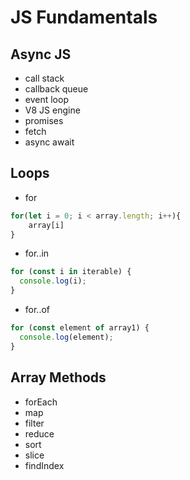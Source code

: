 # JS Fundamentals

## Async JS

- call stack
- callback queue
- event loop
- V8 JS engine
- promises
- fetch
- async await

## Loops

- for
```javascript
for(let i = 0; i < array.length; i++){
    array[i]
}
```

- for..in
```javascript
for (const i in iterable) {
  console.log(i);
}
```

- for..of
```javascript
for (const element of array1) {
  console.log(element);
}
```

## Array Methods

- forEach
- map
- filter
- reduce
- sort 
- slice
- findIndex